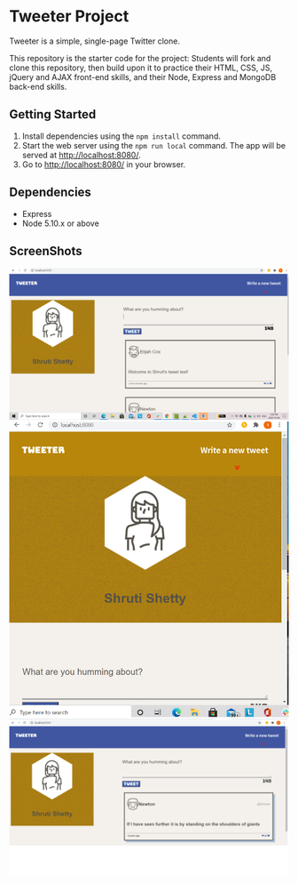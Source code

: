 # Tweeter Project

Tweeter is a simple, single-page Twitter clone.

This repository is the starter code for the project: Students will fork and clone this repository, then build upon it to practice their HTML, CSS, JS, jQuery and AJAX front-end skills, and their Node, Express and MongoDB back-end skills.

## Getting Started

1. Install dependencies using the `npm install` command.
2. Start the web server using the `npm run local` command. The app will be served at <http://localhost:8080/>.
3. Go to <http://localhost:8080/> in your browser.

## Dependencies

- Express
- Node 5.10.x or above

## ScreenShots
!["ScreenShot of tweets"](https://github.com/sshruti14/tweeter/blob/master/docs/new-tweet.PNG)
!["ScreenShot of tweet compose box"](https://github.com/sshruti14/tweeter/blob/master/docs/tweet-box-rev.PNG)
!["ScreenShot of tweets"](https://github.com/sshruti14/tweeter/blob/master/docs/tweets.png)


